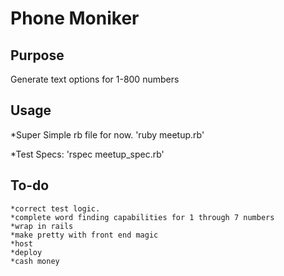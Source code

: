 Phone Moniker
=============

 Purpose
 -------
 Generate text options for 1-800 numbers

 Usage
 -----
 *Super Simple rb file for now.
 	'ruby meetup.rb'

 *Test Specs:
 	'rspec meetup_spec.rb'

 To-do
 -----
 	*correct test logic.
 	*complete word finding capabilities for 1 through 7 numbers
 	*wrap in rails
 	*make pretty with front end magic
 	*host
 	*deploy
 	*cash money
